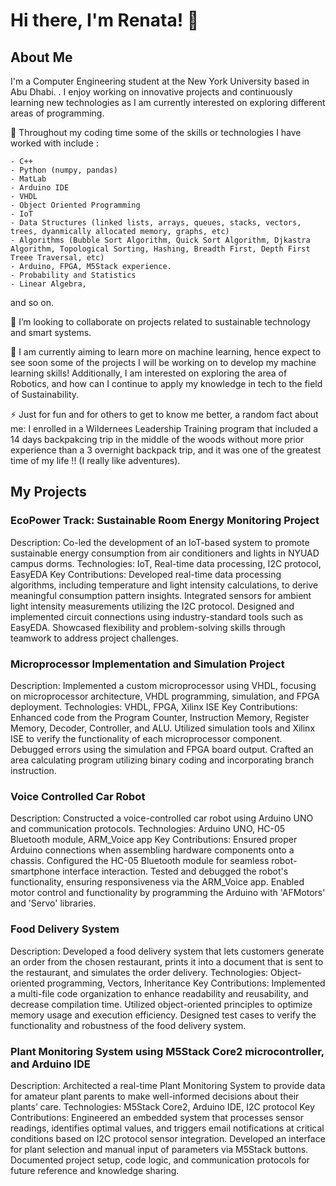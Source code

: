 # Hi there, I'm Renata! 👋

## About Me
I'm a Computer Engineering student at the New York University based in Abu Dhabi. . I enjoy working on innovative projects and continuously learning new technologies as I am 
currently interested on exploring different areas of programming.

🌱 Throughout my coding time some of the skills or technologies I have worked with include :

    - C++
    - Python (numpy, pandas)
    - MatLab
    - Arduino IDE
    - VHDL
    - Object Oriented Programming
    - IoT
    - Data Structures (linked lists, arrays, queues, stacks, vectors, trees, dyanmically allocated memory, graphs, etc)
    - Algorithms (Bubble Sort Algorithm, Quick Sort Algorithm, Djkastra Algorithm, Topological Sorting, Hashing, Breadth First, Depth First Treee Traversal, etc)
    - Arduino, FPGA, M5Stack experience. 
    - Probability and Statistics
    - Linear Algebra,
  and so on.
  
👯 I’m looking to collaborate on projects related to sustainable technology and smart systems.

🤔 I am currently aiming to learn more on machine learning, hence expect to see soon some of the projects I will be working on to develop my machine learning skills!
    Additionally, I am interested on exploring the area of Robotics, and how can I continue to apply my knowledge in tech to the field of Sustainability. 

⚡ Just for fun and for others to get to know me better, a random fact about me: 
    I enrolled in a Wildernees Leadership Training program that included a 14 days backpakcing trip in the middle of the woods without more prior experience than a 3 overnight backpack trip,
    and it was one of the greatest time of my life !! (I really like adventures).

## My Projects

### EcoPower Track: Sustainable Room Energy Monitoring Project

Description: Co-led the development of an IoT-based system to promote sustainable energy consumption from air conditioners and lights in NYUAD campus dorms.
Technologies: IoT, Real-time data processing, I2C protocol, EasyEDA
Key Contributions:
Developed real-time data processing algorithms, including temperature and light intensity calculations, to derive meaningful consumption pattern insights.
Integrated sensors for ambient light intensity measurements utilizing the I2C protocol.
Designed and implemented circuit connections using industry-standard tools such as EasyEDA.
Showcased flexibility and problem-solving skills through teamwork to address project challenges.

### Microprocessor Implementation and Simulation Project

Description: Implemented a custom microprocessor using VHDL, focusing on microprocessor architecture, VHDL programming, simulation, and FPGA deployment.
Technologies: VHDL, FPGA, Xilinx ISE
Key Contributions:
Enhanced code from the Program Counter, Instruction Memory, Register Memory, Decoder, Controller, and ALU.
Utilized simulation tools and Xilinx ISE to verify the functionality of each microprocessor component.
Debugged errors using the simulation and FPGA board output.
Crafted an area calculating program utilizing binary coding and incorporating branch instruction.

### Voice Controlled Car Robot

Description: Constructed a voice-controlled car robot using Arduino UNO and communication protocols.
Technologies: Arduino UNO, HC-05 Bluetooth module, ARM_Voice app
Key Contributions:
Ensured proper Arduino connections when assembling hardware components onto a chassis.
Configured the HC-05 Bluetooth module for seamless robot-smartphone interface interaction.
Tested and debugged the robot's functionality, ensuring responsiveness via the ARM_Voice app.
Enabled motor control and functionality by programming the Arduino with 'AFMotors' and 'Servo' libraries.

### Food Delivery System

Description: Developed a food delivery system that lets customers generate an order from the chosen restaurant, prints it into a document that is sent to the restaurant, and simulates the order delivery.
Technologies: Object-oriented programming, Vectors, Inheritance
Key Contributions:
Implemented a multi-file code organization to enhance readability and reusability, and decrease compilation time.
Utilized object-oriented principles to optimize memory usage and execution efficiency.
Designed test cases to verify the functionality and robustness of the food delivery system.

### Plant Monitoring System using M5Stack Core2 microcontroller, and Arduino IDE

Description: Architected a real-time Plant Monitoring System to provide data for amateur plant parents to make well-informed decisions about their plants’ care.
Technologies: M5Stack Core2, Arduino IDE, I2C protocol
Key Contributions:
Engineered an embedded system that processes sensor readings, identifies optimal values, and triggers email notifications at critical conditions based on I2C protocol sensor integration.
Developed an interface for plant selection and manual input of parameters via M5Stack buttons.
Documented project setup, code logic, and communication protocols for future reference and knowledge sharing.
